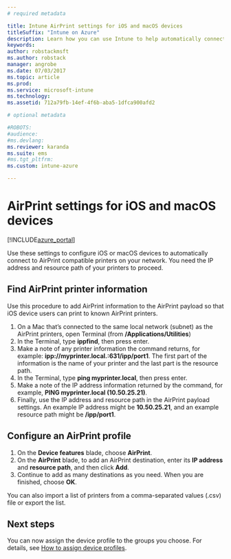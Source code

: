 ```yaml
---
# required metadata

title: Intune AirPrint settings for iOS and macOS devices
titleSuffix: "Intune on Azure"
description: Learn how you can use Intune to help automatically connect iOS and macOS devices to AirPrint compatible printers."
keywords:
author: robstackmsft
ms.author: robstack
manager: angrobe
ms.date: 07/03/2017
ms.topic: article
ms.prod:
ms.service: microsoft-intune
ms.technology:
ms.assetid: 712a79fb-14ef-4f6b-aba5-1dfca900afd2

# optional metadata

#ROBOTS:
#audience:
#ms.devlang:
ms.reviewer: karanda
ms.suite: ems
#ms.tgt_pltfrm:
ms.custom: intune-azure

---
```


# AirPrint settings for iOS and macOS devices

[!INCLUDE[azure_portal](./includes/azure_portal.md)]

Use these settings to configure iOS or macOS devices to automatically connect to AirPrint compatible printers on your network. You need the IP address and resource path of your printers to proceed.

## Find AirPrint printer information

Use this procedure to add AirPrint information to the AirPrint payload so that iOS device users can print to known AirPrint printers.

1. On a Mac that’s connected to the same local network (subnet) as the AirPrint printers, open Terminal (from **/Applications/Utilities**)
2. In the Terminal, type **ippfind**, then press enter.
3. Make a note of any printer information the command returns, for example: **ipp://myprinter.local.:631/ipp/port1**. The first part of the information is the name of your printer and the last part is the resource path.
4. In the Terminal, type **ping myprinter.local**, then press enter.
5. Make a note of the IP address information returned by the command, for example, **PING myprinter.local (10.50.25.21)**.
6. Finally, use the IP address and resource path in the AirPrint payload settings. An example IP address might be **10.50.25.21**, and an example resource path might be **/ipp/port1**.

## Configure an AirPrint profile

1. On the **Device features** blade, choose **AirPrint**.
2. On the **AirPrint** blade, to add an AirPrint destination, enter its **IP address** and **resource path**, and then click **Add**.
3. Continue to add as many destinations as you need. When you are finished, choose **OK**.

You can also import a list of printers from a comma-separated values (.csv) file or export the list.


## Next steps

You can now assign the device profile to the groups you choose. For details, see [How to assign device profiles](device-profile-assign.md).